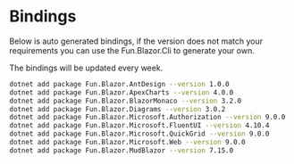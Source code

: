 # Bindings

Below is auto generated bindings, if the version does not match your requirements you can use the Fun.Blazor.Cli to generate your own.

The bindings will be updated every week.

```bash
dotnet add package Fun.Blazor.AntDesign --version 1.0.0
dotnet add package Fun.Blazor.ApexCharts --version 4.0.0
dotnet add package Fun.Blazor.BlazorMonaco --version 3.2.0
dotnet add package Fun.Blazor.Diagrams --version 3.0.2
dotnet add package Fun.Blazor.Microsoft.Authorization --version 9.0.0
dotnet add package Fun.Blazor.Microsoft.FluentUI --version 4.10.4
dotnet add package Fun.Blazor.Microsoft.QuickGrid --version 9.0.0
dotnet add package Fun.Blazor.Microsoft.Web --version 9.0.0
dotnet add package Fun.Blazor.MudBlazor --version 7.15.0
```
